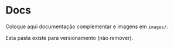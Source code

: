 # Docs

Coloque aqui documentação complementar e imagens em `images/`.

Esta pasta existe para versionamento (não remover).
